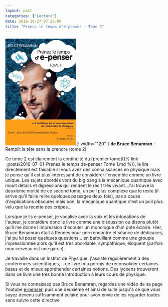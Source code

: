 ```yaml
---
layout: post
categories: ["Lecture"]
date: 2016-10-27 07:26:00
title: "Prenez le temps d'e-penser − Tome 2"
---
```


![couverture](/assets/images/couv_lecture/epenser2.webp){: width="120" } **de Bruce Benamran** : Remplit la tête sans la prendre (tome 2)

Ce tome 2 est clairement la continuité du [premier tome]({% link _posts/2016-07-01-Prenez le temps de-penser Tome 1.md %}), le lire
directement est faisable si vous avez des connaissances en physique mais
je pense qu'il est plus intéressant de considérer l'ensemble comme un
livre unique. Les sujets abordés vont du big bang à la mécanique
quantique avec moult détails et digressions qui rendent le récit très
vivant. J'ai trouvé la deuxième moitié de ce second tome, un poil plus
complexe que le reste (il arrive qu'il faille relire quelques passages
deux fois), pas à cause d'explications obscures mais bon, la mécanique
quantique c'est un poil plus velu que la recette des crêpes…

Lorsque je lis e-penser, je vocalise avec la voix et les intonations de
l'auteur, je considère donc le livre comme une discussion ou disons
plutôt qu'il me donne l'impression d'écouter un monologue d'un pote
éclairé. Hier, Bruce Benamran était à Rennes pour une rencontre et
séance de dédicaces, j'ai pu lui poser quelques questions… en
bafouillant comme une groupie impressionnée alors qu'il est très
abordable, sympathique, éloquent (parfois mon cerveau est une garce).

Je travaille dans un Institut de Physique, j'assiste régulièrement à des
conférences scientifiques,… ce livre m'a permis de reconsolider
certaines bases et de mieux appréhender certaines notions. Des lycéens
trouveront dans ce livre une très bonne introduction à leurs cours de
physique.

Si vous ne connaissez pas Bruce Benamran, regardez une vidéo de sa page
Youtube [e-penser](https://www.youtube.com/user/epenser1), puis une deuxième et ainsi de suite jusqu'à ce que
vous soyez devenu suffisamment éclairé pour avoir envie de les regarder
toutes sans suivre cette directive.


